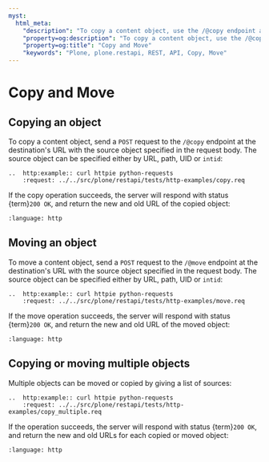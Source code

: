 ```yaml
---
myst:
  html_meta:
    "description": "To copy a content object, use the /@copy endpoint at the destination's URL with the source object specified in the request body. Similarly use the /@move endpoint to move an object."
    "property=og:description": "To copy a content object, use the /@copy endpoint at the destination's URL with the source object specified in the request body. Similarly use the /@move endpoint to move an object."
    "property=og:title": "Copy and Move"
    "keywords": "Plone, plone.restapi, REST, API, Copy, Move"
---
```


# Copy and Move


## Copying an object

To copy a content object, send a `POST` request to the `/@copy` endpoint at the destination's URL with the source object specified in the request body.
The source object can be specified either by URL, path, UID or `intid`:

```{eval-rst}
..  http:example:: curl httpie python-requests
    :request: ../../src/plone/restapi/tests/http-examples/copy.req
```

If the copy operation succeeds, the server will respond with status {term}`200 OK`, and return the new and old URL of the copied object:

```{literalinclude} ../../src/plone/restapi/tests/http-examples/copy.resp
:language: http
```


## Moving an object

To move a content object, send a `POST` request to the `/@move` endpoint at the destination's URL with the source object specified in the request body.
The source object can be specified either by URL, path, UID or `intid`:

```{eval-rst}
..  http:example:: curl httpie python-requests
    :request: ../../src/plone/restapi/tests/http-examples/move.req
```

If the move operation succeeds, the server will respond with status {term}`200 OK`, and return the new and old URL of the moved object:

```{literalinclude} ../../src/plone/restapi/tests/http-examples/move.resp
:language: http
```


## Copying or moving multiple objects

Multiple objects can be moved or copied by giving a list of sources:

```{eval-rst}
..  http:example:: curl httpie python-requests
    :request: ../../src/plone/restapi/tests/http-examples/copy_multiple.req
```

If the operation succeeds, the server will respond with status {term}`200 OK`, and return the new and old URLs for each copied or moved object:

```{literalinclude} ../../src/plone/restapi/tests/http-examples/copy_multiple.resp
:language: http
```

